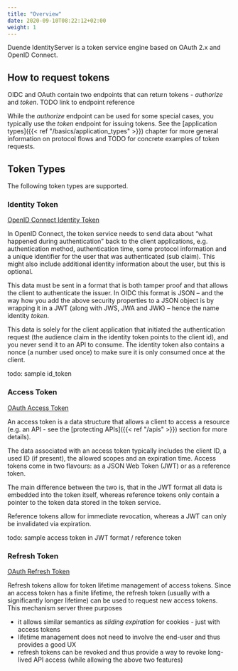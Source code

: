 ```yaml
---
title: "Overview"
date: 2020-09-10T08:22:12+02:00
weight: 1
---
```


Duende IdentityServer is a token service engine based on OAuth 2.x and OpenID Connect.

## How to request tokens
OIDC and OAuth contain two endpoints that can return tokens - *authorize* and *token*. TODO link to endpoint reference

While the *authorize* endpoint can be used for some special cases, you typically use the *token* endpoint for issuing tokens.
See the [application types]({{< ref "/basics/application_types" >}}) chapter for more general information on protocol flows and TODO for concrete examples of token requests.

## Token Types
The following token types are supported.

### Identity Token
[OpenID Connect Identity Token](https://openid.net/specs/openid-connect-core-1_0.html#IDToken)

In OpenID Connect, the token service needs to send data about “what happened during authentication” back to the client applications, e.g. authentication method, authentication time, some protocol information and a unique identifier for the user that was authenticated (sub claim). This might also include additional identity information about the user, but this is optional.

This data must be sent in a format that is both tamper proof and that allows the client to authenticate the issuer. In OIDC this format is JSON – and the way how you add the above security properties to a JSON object is by wrapping it in a JWT (along with JWS, JWA and JWK) – hence the name identity *token*.

This data is solely for the client application that initiated the authentication request (the audience claim in the identity token points to the client id), and you never send it to an API to consume. The identity token also contains a nonce (a number used once) to make sure it is only consumed once at the client.

todo: sample id_token

### Access Token
[OAuth Access Token](https://tools.ietf.org/html/rfc6749#section-1.4)

An access token is a data structure that allows a client to access a resource (e.g. an API - see the [protecting APIs]({{< ref "/apis" >}}) section for more details).

The data associated with an access token typically includes the client ID, a used ID (if present), the allowed scopes and an expiration time. Access tokens come in two flavours: as a JSON Web Token (JWT) or as a reference token.

The main difference between the two is, that in the JWT format all data is embedded into the token itself, whereas reference tokens only contain a pointer to the token data stored in the token service. 

Reference tokens allow for immediate revocation, whereas a JWT can only be invalidated via expiration.

todo: sample access token in JWT format / reference token

### Refresh Token
[OAuth Refresh Token](https://tools.ietf.org/html/rfc6749#section-1.5)

Refresh tokens allow for token lifetime management of access tokens. Since an access token has a finite lifetime, the refresh token (usually with a significantly longer lifetime) can be used to request new access tokens. This mechanism server three purposes

* it allows similar semantics as *sliding expiration* for cookies - just with access tokens 
* lifetime management does not need to involve the end-user and thus provides a good UX
* refresh tokens can be revoked and thus provide a way to revoke long-lived API access (while allowing the above two features)